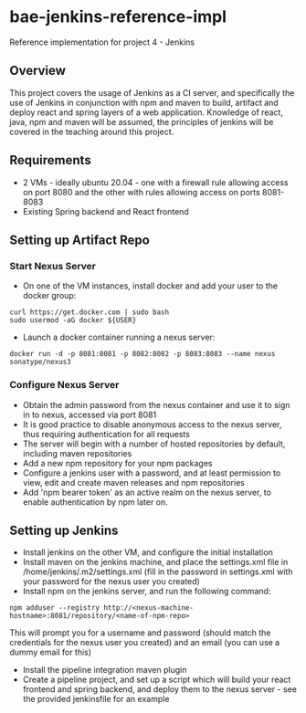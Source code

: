 # bae-jenkins-reference-impl
Reference implementation for project 4 - Jenkins

## Overview
This project covers the usage of Jenkins as a CI server, and specifically the use of Jenkins in conjunction with npm and maven to build, artifact and deploy react and spring layers of a web application. Knowledge of react, java, npm and maven will be assumed, the principles of jenkins will be covered in the teaching around this project.

## Requirements
* 2 VMs - ideally ubuntu 20.04 - one with a firewall rule allowing access on port 8080 and the other with rules allowing access on ports 8081-8083
* Existing Spring backend and React frontend

## Setting up Artifact Repo
### Start Nexus Server
* On one of the VM instances, install docker and add your user to the docker group:
```shell
curl https://get.docker.com | sudo bash
sudo usermod -aG docker ${USER}
```
* Launch a docker container running a nexus server:
```shell
docker run -d -p 8081:8081 -p 8082:8082 -p 8083:8083 --name nexus sonatype/nexus3
```
### Configure Nexus Server
* Obtain the admin password from the nexus container and use it to sign in to nexus, accessed via port 8081
* It is good practice to disable anonymous access to the nexus server, thus requiring authentication for all requests
* The server will begin with a number of hosted repositories by default, including maven repositories
* Add a new npm repository for your npm packages
* Configure a jenkins user with a password, and at least permission to view, edit and create maven releases and npm repositories
* Add 'npm bearer token' as an active realm on the nexus server, to enable authentication by npm later on.

## Setting up Jenkins
* Install jenkins on the other VM, and configure the initial installation
* Install maven on the jenkins machine, and place the settings.xml file in /home/jenkins/.m2/settings.xml (fill in the password in settings.xml with your password for the nexus user you created)
* Install npm on the jenkins server, and run the following command:
```shell
npm adduser --registry http://<nexus-machine-hostname>:8081/repository/<name-of-npm-repo>
```
This will prompt you for a username and password (should match the credentials for the nexus user you created) and an email (you can use a dummy email for this)
* Install the pipeline integration maven plugin
* Create a pipeline project, and set up a script which will build your react frontend and spring backend, and deploy them to the nexus server - see the provided jenkinsfile for an example
